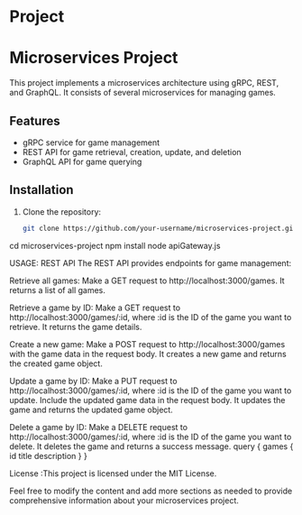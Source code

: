 # Project
# Microservices Project

This project implements a microservices architecture using gRPC, REST, and GraphQL. It consists of several microservices for managing games.

## Features

- gRPC service for game management
- REST API for game retrieval, creation, update, and deletion
- GraphQL API for game querying

## Installation

1. Clone the repository:

   ```bash
   git clone https://github.com/your-username/microservices-project.git

cd microservices-project
npm install
node apiGateway.js

USAGE:
REST API
The REST API provides endpoints for game management:

Retrieve all games: Make a GET request to http://localhost:3000/games. 
  It returns a list of all games.

Retrieve a game by ID: Make a GET request to http://localhost:3000/games/:id,
  where :id is the ID of the game you want to retrieve. It returns the game details.

Create a new game: Make a POST request to http://localhost:3000/games 
  with the game data in the request body. It creates a new game and returns the created game object.

Update a game by ID: Make a PUT request to http://localhost:3000/games/:id, 
  where :id is the ID of the game you want to update. Include the updated game data in the request body. It updates the game and returns the updated game object.

Delete a game by ID: Make a DELETE request to http://localhost:3000/games/:id,
  where :id is the ID of the game you want to delete. It deletes the game and returns a success message.
query {
  games {
    id
    title
    description
  }
}

License :This project is licensed under the MIT License.

Feel free to modify the content and add more sections as needed to provide 
comprehensive information about your microservices project.




